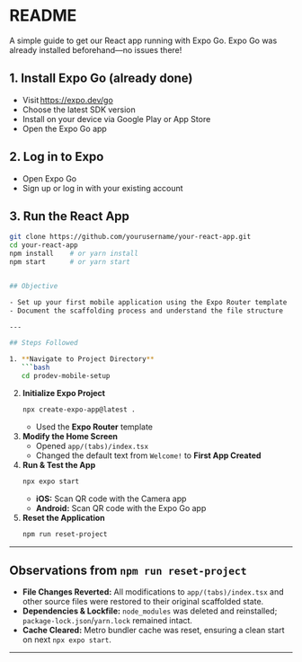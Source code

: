 # README

A simple guide to get our React app running with Expo Go. Expo Go was already installed beforehand—no issues there!

## 1. Install Expo Go (already done)

- Visit https://expo.dev/go  
- Choose the latest SDK version  
- Install on your device via Google Play or App Store  
- Open the Expo Go app

## 2. Log in to Expo

- Open Expo Go  
- Sign up or log in with your existing account

## 3. Run the React App

```bash
git clone https://github.com/yourusername/your-react-app.git
cd your-react-app
npm install    # or yarn install
npm start      # or yarn start


## Objective

- Set up your first mobile application using the Expo Router template  
- Document the scaffolding process and understand the file structure

---

## Steps Followed

1. **Navigate to Project Directory**  
   ```bash
   cd prodev-mobile-setup
   ```
2. **Initialize Expo Project**  
   ```bash
   npx create-expo-app@latest .
   ```
   - Used the **Expo Router** template  
3. **Modify the Home Screen**  
   - Opened `app/(tabs)/index.tsx`  
   - Changed the default text from `Welcome!` to **First App Created**  
4. **Run & Test the App**  
   ```bash
   npx expo start
   ```
   - **iOS:** Scan QR code with the Camera app  
   - **Android:** Scan QR code with the Expo Go app  
5. **Reset the Application**  
   ```bash
   npm run reset-project
   ```

---

## Observations from `npm run reset-project`

- **File Changes Reverted:** All modifications to `app/(tabs)/index.tsx` and other source files were restored to their original scaffolded state.  
- **Dependencies & Lockfile:** `node_modules` was deleted and reinstalled; `package-lock.json`/`yarn.lock` remained intact.  
- **Cache Cleared:** Metro bundler cache was reset, ensuring a clean start on next `npx expo start`.  

---